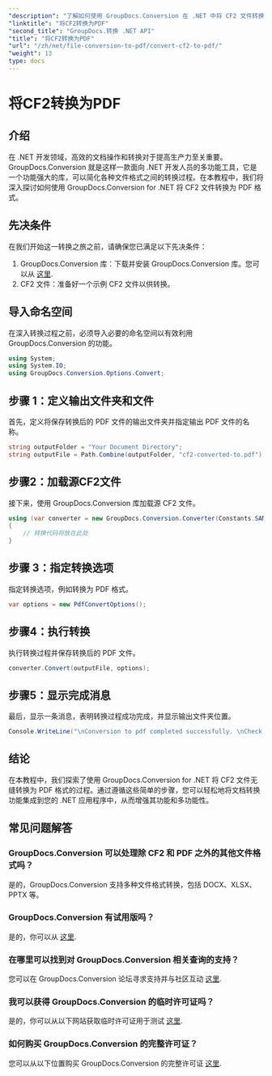 ```yaml
---
"description": "了解如何使用 GroupDocs.Conversion 在 .NET 中将 CF2 文件转换为 PDF。轻松简化您的文档管理任务。"
"linktitle": "将CF2转换为PDF"
"second_title": "GroupDocs.转换 .NET API"
"title": "将CF2转换为PDF"
"url": "/zh/net/file-conversion-to-pdf/convert-cf2-to-pdf/"
"weight": 13
type: docs
---
```

# 将CF2转换为PDF

## 介绍
在 .NET 开发领域，高效的文档操作和转换对于提高生产力至关重要。GroupDocs.Conversion 就是这样一款面向 .NET 开发人员的多功能工具，它是一个功能强大的库，可以简化各种文件格式之间的转换过程。在本教程中，我们将深入探讨如何使用 GroupDocs.Conversion for .NET 将 CF2 文件转换为 PDF 格式。
## 先决条件
在我们开始这一转换之旅之前，请确保您已满足以下先决条件：
1. GroupDocs.Conversion 库：下载并安装 GroupDocs.Conversion 库。您可以从 [这里](https://releases。groupdocs.com/conversion/net/).
2. CF2 文件：准备好一个示例 CF2 文件以供转换。

## 导入命名空间
在深入转换过程之前，必须导入必要的命名空间以有效利用 GroupDocs.Conversion 的功能。
```csharp
using System;
using System.IO;
using GroupDocs.Conversion.Options.Convert;
```
## 步骤 1：定义输出文件夹和文件
首先，定义将保存转换后的 PDF 文件的输出文件夹并指定输出 PDF 文件的名称。
```csharp
string outputFolder = "Your Document Directory";
string outputFile = Path.Combine(outputFolder, "cf2-converted-to.pdf");
```
## 步骤2：加载源CF2文件
接下来，使用 GroupDocs.Conversion 库加载源 CF2 文件。
```csharp
using (var converter = new GroupDocs.Conversion.Converter(Constants.SAMPLE_CF2))
{
    // 转换代码将放在此处
}
```
## 步骤 3：指定转换选项
指定转换选项，例如转换为 PDF 格式。
```csharp
var options = new PdfConvertOptions();
```
## 步骤4：执行转换
执行转换过程并保存转换后的 PDF 文件。
```csharp
converter.Convert(outputFile, options);
```
## 步骤5：显示完成消息
最后，显示一条消息，表明转换过程成功完成，并显示输出文件夹位置。
```csharp
Console.WriteLine("\nConversion to pdf completed successfully. \nCheck output in {0}", outputFolder);
```

## 结论
在本教程中，我们探索了使用 GroupDocs.Conversion for .NET 将 CF2 文件无缝转换为 PDF 格式的过程。通过遵循这些简单的步骤，您可以轻松地将文档转换功能集成到您的 .NET 应用程序中，从而增强其功能和多功能性。
## 常见问题解答
### GroupDocs.Conversion 可以处理除 CF2 和 PDF 之外的其他文件格式吗？
是的，GroupDocs.Conversion 支持多种文件格式转换，包括 DOCX、XLSX、PPTX 等。
### GroupDocs.Conversion 有试用版吗？
是的，你可以从 [这里](https://releases。groupdocs.com/).
### 在哪里可以找到对 GroupDocs.Conversion 相关查询的支持？
您可以在 GroupDocs.Conversion 论坛寻求支持并与社区互动 [这里](https://forum。groupdocs.com/c/conversion/11).
### 我可以获得 GroupDocs.Conversion 的临时许可证吗？
是的，你可以从以下网站获取临时许可证用于测试 [这里](https://purchase。groupdocs.com/temporary-license/).
### 如何购买 GroupDocs.Conversion 的完整许可证？
您可以从以下位置购买 GroupDocs.Conversion 的完整许可证 [这里](https://purchase。groupdocs.com/buy).